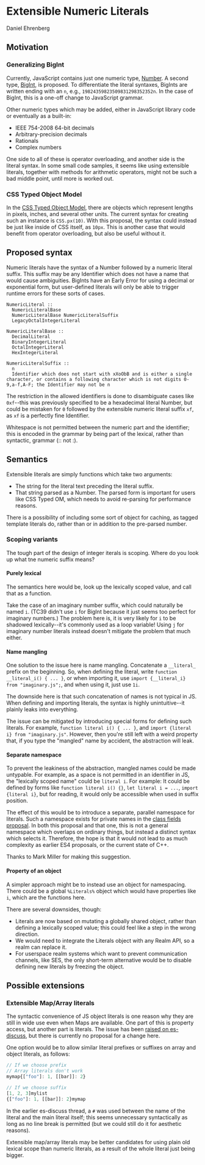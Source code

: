 # Extensible Numeric Literals

Daniel Ehrenberg

## Motivation

### Generalizing BigInt

Currently, JavaScript contains just one numeric type, [Number](https://developer.mozilla.org/en-US/docs/Web/JavaScript/Reference/Global_Objects/Number). A second type, [BigInt](https://github.com/tc39/proposal-bigint), is proposed. To differentiate the literal syntaxes, BigInts are written ending with an `n`, e.g., `19824359823509831298352352n`. In the case of BigInt, this is a one-off change to JavaScript grammar.

Other numeric types which may be added, either in JavaScript library code or eventually as a built-in:
- IEEE 754-2008 64-bit decimals
- Arbitrary-precision decimals
- Rationals
- Complex numbers

One side to all of these is operator overloading, and another side is the literal syntax. In some small code samples, it seems like using extensible literals, together with methods for arithmetic operators, might not be such a bad middle point, until more is worked out.

### CSS Typed Object Model

In the [CSS Typed Object Model](https://drafts.css-houdini.org/css-typed-om/#numeric-factory), there are objects which represent lengths in pixels, inches, and several other units. The current syntax for creating such an instance is `CSS.px(10)`. With this proposal, the syntax could instead be just like inside of CSS itself, as `10px`. This is another case that would benefit from operator overloading, but also be useful without it.

## Proposed syntax

Numeric literals have the syntax of a Number followed by a numeric literal suffix. This suffix may be any Identifier which does not have a name that would cause ambiguities. BigInts have an Early Error for using a decimal or exponential form, but user-defined literals will only be able to trigger runtime errors for these sorts of cases.

```
NumericLiteral ::
  NumericLiteralBase
  NumericLiteralBase NumericLiteralSuffix
  LegacyOctalIntegerLiteral

NumericLiteralBase ::
  DecimalLiteral
  BinaryIntegerLiteral
  OctalIntegerLiteral
  HexIntegerLiteral
  
NumericLiteralSuffix ::
  n
  Identifier which does not start with xXoObB and is either a single character, or contains a following character which is not digits 0-9,a-f,A-F; the Identifier may not be n
```

The restriction in the allowed identifiers is done to disambiguate cases like `0xf`--this was previously specified to be a hexadecimal literal Number, but could be mistaken for `0` followed by the extensible numeric literal suffix `xf`, as `xf` is a perfectly fine Identifier.

Whitespace is not permitted between the numeric part and the identifier; this is encoded in the grammar by being part of the lexical, rather than syntactic, grammar (:: not :).

## Semantics

Extensible literals are simply functions which take two arguments:
- The string for the literal text preceding the literal suffix.
- That string parsed as a Number. The parsed form is important for users like CSS Typed OM, which needs to avoid re-parsing for performance reasons.

There is a possibility of including some sort of object for caching, as tagged template literals do, rather than or in addition to the pre-parsed number.

### Scoping variants

The tough part of the design of integer iterals is scoping. Where do you look up what tne numeric suffix means?

#### Purely lexical

The semantics here would be, look up the lexically scoped value, and call that as a function.

Take the case of an imaginary number suffix, which could naturally be named `i`. (TC39 didn't use `i` for BigInt because it just seems too perfect for imaginary numbers.) The problem here is, it is very likely for `i` to be shadowed lexically--it's commonly used as a loop variable! Using `j` for imaginary number literals instead doesn't mitigate the problem that much either.

#### Name mangling

One solution to the issue here is name mangling. Concatenate a `__literal_` prefix on the beginning. So, when defining the literal, write `function __literal_i() { ... }`, or when importing it, use `import {__literal_i} from "imaginary.js";`, and when using it, just use `1i`.

The downside here is that such concatenation of names is not typical in JS. When defining and importing literals, the syntax is highly unintuitive--it plainly leaks into everything.

The issue can be mitigated by introducing special forms for defining such literals. For example, `function literal i() { ... }`, and `import {literal i} from "imaginary.js"`. However, then you're still left with a weird property that, if you type the "mangled" name by accident, the abstraction will leak.

#### Separate namespace

To prevent the leakiness of the abstraction, mangled names could be made untypable. For example, as a space is not permitted in an identifier in JS, the "lexically scoped name" could be `literal i`. For example: It could be defined by forms like `function literal i() {}`, `let literal i = ...`, `import {literal i}`, but for reading, it would only be accessible when used in suffix position.

The effect of this would be to introduce a separate, parallel namespace for literals. Such a namespace exists for private names in the [class fields proposal](https://github.com/tc39/proposal-class-fields). In both this proposal and that one, this is not a general namespace which overlaps on ordinary things, but instead a distinct syntax which selects it. Therefore, the hope is that it would not lead to as much complexity as earlier ES4 proposals, or the current state of C++.

Thanks to Mark Miller for making this suggestion.

#### Property of an object

A simpler approach might be to instead use an object for namespacing. There could be a global `%Literals%` object which would have properties like `i`, which are the functions here.

There are several downsides, though:
- Literals are now based on mutating a globally shared object, rather than defining a lexically scoped value; this could feel like a step in the wrong direction.
- We would need to integrate the Literals object with any Realm API, so a realm can replace it.
- For userspace realm systems which want to prevent communication channels, like SES, the only short-term alternative would be to disable defining new literals by freezing the object.

## Possible extensions

### Extensible Map/Array literals

The syntactic convenience of JS object literals is one reason why they are still in wide use even when Maps are available. One part of this is property access, but another part is literals. The issue has been [raised on es-discuss](https://esdiscuss.org/topic/map-literal), but there is currently no proposal for a change here.

One option would be to allow similar literal prefixes or suffixes on array and object literals, as follows:

```js
// If we choose prefix
// Array literals don't work
mymap{["foo"]: 1, [[bar]]: 2}

// If we choose suffix
[1, 2, 3]mylist
{["foo"]: 1, [[bar]]: 2}mymap
```

In the earlier es-discuss thread, a `#` was used between the name of the literal and the main literal itself; this seems unnecessary syntactically as long as no line break is permitted (but we could still do it for aesthetic reasons).

Extensible map/array literals may be better candidates for using plain old lexical scope than numeric literals, as a result of the whole literal just being bigger.
